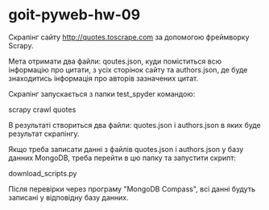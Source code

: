 # goit-pyweb-hw-09
Скрапінг сайту http://quotes.toscrape.com за допомогою фреймворку Scrapy.

Мета отримати два файли: 
qoutes.json, куди поміститься всю інформацію про цитати, з усіх сторінок сайту та
authors.json, де буде знаходитись інформація про авторів зазначених цитат.

Скрапінг запускається з папки test_spyder командою:

scrapy crawl quotes

В результаті створиться два файли: quotes.json і authors.json в яких буде результат скрапінгу.

Якщо треба записати данні з файлів quotes.json і authors.json у базу данних MongoDB, треба перейти в цю папку та запустити скрипт: 

download_scripts.py

Після перевірки через програму "MongoDB Compass", всі данні будуть записані у відповідну базу данних.